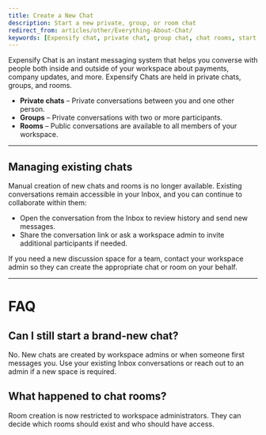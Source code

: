 ```yaml
---
title: Create a New Chat
description: Start a new private, group, or room chat
redirect_from: articles/other/Everything-About-Chat/
keywords: [Expensify chat, private chat, group chat, chat rooms, start chat, New Expensify]
---
```


Expensify Chat is an instant messaging system that helps you converse with people both inside and outside of your workspace about payments, company updates, and more. Expensify Chats are held in private chats, groups, and rooms.

- **Private chats** – Private conversations between you and one other person.
- **Groups** – Private conversations with two or more participants.
- **Rooms** – Public conversations are available to all members of your workspace.

---

## Managing existing chats

Manual creation of new chats and rooms is no longer available. Existing conversations remain accessible in your Inbox, and you can continue to collaborate within them:

- Open the conversation from the Inbox to review history and send new messages.
- Share the conversation link or ask a workspace admin to invite additional participants if needed.

If you need a new discussion space for a team, contact your workspace admin so they can create the appropriate chat or room on your behalf.

---

# FAQ

## Can I still start a brand-new chat?

No. New chats are created by workspace admins or when someone first messages you. Use your existing Inbox conversations or reach out to an admin if a new space is required.

## What happened to chat rooms?

Room creation is now restricted to workspace administrators. They can decide which rooms should exist and who should have access.

